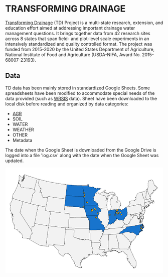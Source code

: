 # TRANSFORMING DRAINAGE

[Transforming Drainage](https://transformingdrainage.org/) (TD) Project is a multi-state research, extension, and education effort aimed at addressing important drainage water management questions. It brings together data from 42 research sites across 8 states that span field- and plot-level scale experiments in an intensively standardized and quality controlled format. The project was funded from 2015-2020 by the United States Department of Agriculture, National Institute of Food and Agriculture (USDA-NIFA, Award No. 2015-68007-23193). 


## Data

TD data has been mainly stored in standardized Google Sheets. Some spreadsheets have been modified to accommodate special needs of the data provided (such as [WRSIS](https://www.ars.usda.gov/midwest-area/columbus-oh/soil-drainage-research/people/barry-allred/wetland-reservoir-subirrigation-system-wrsis/) data). Sheet have been downloaded to the local disk before reading and organized by data categories:

* [AGR](Input_Data/README_AGR.md)
* SOIL
* WATER
* WEATHER
* OTHER
* Metadata

The date when the Google Sheet is downloaded from the Google Drive is logged into a file 'log.csv' along with the date when the Google Sheet was updated. 

![Map of TD Sites](Figs/TD_site_map_small.png)
  
  